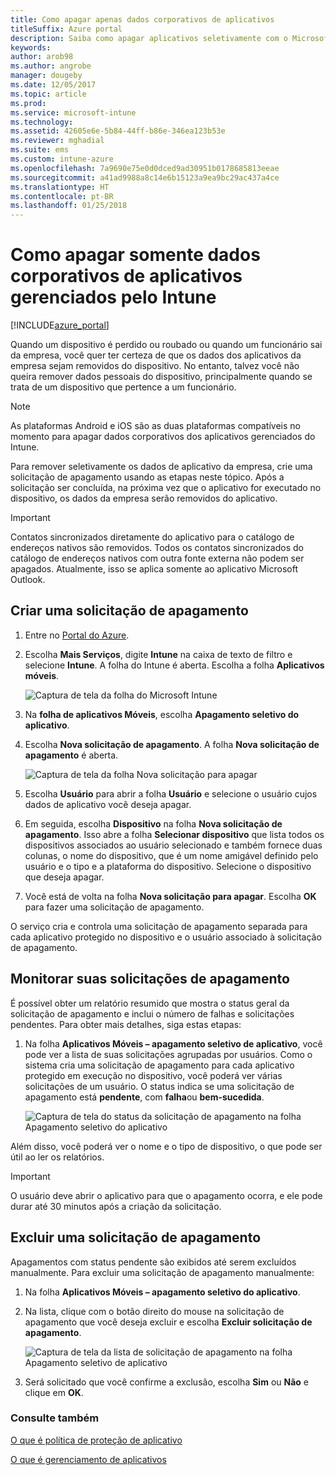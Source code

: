 ```yaml
---
title: Como apagar apenas dados corporativos de aplicativos
titleSuffix: Azure portal
description: Saiba como apagar aplicativos seletivamente com o Microsoft Intune.
keywords: 
author: arob98
ms.author: angrobe
manager: dougeby
ms.date: 12/05/2017
ms.topic: article
ms.prod: 
ms.service: microsoft-intune
ms.technology: 
ms.assetid: 42605e6e-5b84-44ff-b86e-346ea123b53e
ms.reviewer: mghadial
ms.suite: ems
ms.custom: intune-azure
ms.openlocfilehash: 7a9690e75e0d0dced9ad30951b0178685813eeae
ms.sourcegitcommit: a41ad9988a8c14e6b15123a9ea9bc29ac437a4ce
ms.translationtype: HT
ms.contentlocale: pt-BR
ms.lasthandoff: 01/25/2018
---
```

# <a name="how-to-wipe-only-corporate-data-from-intune-managed-apps"></a>Como apagar somente dados corporativos de aplicativos gerenciados pelo Intune

[!INCLUDE[azure_portal](./includes/azure_portal.md)]

Quando um dispositivo é perdido ou roubado ou quando um funcionário sai da empresa, você quer ter certeza de que os dados dos aplicativos da empresa sejam removidos do dispositivo. No entanto, talvez você não queira remover dados pessoais do dispositivo, principalmente quando se trata de um dispositivo que pertence a um funcionário.

>[!NOTE]
> As plataformas Android e iOS são as duas plataformas compatíveis no momento para apagar dados corporativos dos aplicativos gerenciados do Intune.

Para remover seletivamente os dados de aplicativo da empresa, crie uma solicitação de apagamento usando as etapas neste tópico. Após a solicitação ser concluída, na próxima vez que o aplicativo for executado no dispositivo, os dados da empresa serão removidos do aplicativo.

>[!IMPORTANT]
> Contatos sincronizados diretamente do aplicativo para o catálogo de endereços nativos são removidos. Todos os contatos sincronizados do catálogo de endereços nativos com outra fonte externa não podem ser apagados. Atualmente, isso se aplica somente ao aplicativo Microsoft Outlook.

## <a name="create-a-wipe-request"></a>Criar uma solicitação de apagamento

1.  Entre no [Portal do Azure](https://portal.azure.com).

2.  Escolha **Mais Serviços**, digite **Intune** na caixa de texto de filtro e selecione **Intune**. A folha do Intune é aberta. Escolha a folha **Aplicativos móveis**.

    ![Captura de tela da folha do Microsoft Intune](./media/apps-selective-wipe01.png)

3.  Na **folha de aplicativos Móveis**, escolha **Apagamento seletivo do aplicativo**.

4.  Escolha **Nova solicitação de apagamento**. A folha **Nova solicitação de apagamento** é aberta.

    ![Captura de tela da folha Nova solicitação para apagar](./media/AzurePortal_MAM_NewWipeRequest.png)

5.  Escolha **Usuário** para abrir a folha **Usuário** e selecione o usuário cujos dados de aplicativo você deseja apagar.

6.  Em seguida, escolha **Dispositivo** na folha **Nova solicitação de apagamento**. Isso abre a folha **Selecionar dispositivo** que lista todos os dispositivos associados ao usuário selecionado e também fornece duas colunas, o nome do dispositivo, que é um nome amigável definido pelo usuário e o tipo e a plataforma do dispositivo. Selecione o dispositivo que deseja apagar.

7.  Você está de volta na folha **Nova solicitação para apagar**. Escolha **OK** para fazer uma solicitação de apagamento.

O serviço cria e controla uma solicitação de apagamento separada para cada aplicativo protegido no dispositivo e o usuário associado à solicitação de apagamento.

## <a name="monitor-your-wipe-requests"></a>Monitorar suas solicitações de apagamento

É possível obter um relatório resumido que mostra o status geral da solicitação de apagamento e inclui o número de falhas e solicitações pendentes. Para obter mais detalhes, siga estas etapas:

1.  Na folha **Aplicativos Móveis – apagamento seletivo de aplicativo**, você pode ver a lista de suas solicitações agrupadas por usuários. Como o sistema cria uma solicitação de apagamento para cada aplicativo protegido em execução no dispositivo, você poderá ver várias solicitações de um usuário. O status indica se uma solicitação de apagamento está **pendente**, com **falha**ou **bem-sucedida**.

    ![Captura de tela do status da solicitação de apagamento na folha Apagamento seletivo do aplicativo](./media/wipe-request-status-1.png)

Além disso, você poderá ver o nome e o tipo de dispositivo, o que pode ser útil ao ler os relatórios.

>[!IMPORTANT]
> O usuário deve abrir o aplicativo para que o apagamento ocorra, e ele pode durar até 30 minutos após a criação da solicitação.

## <a name="delete-a-wipe-request"></a>Excluir uma solicitação de apagamento

Apagamentos com status pendente são exibidos até serem excluídos manualmente.  Para excluir uma solicitação de apagamento manualmente:

1.  Na folha **Aplicativos Móveis – apagamento seletivo do aplicativo**.

2.  Na lista, clique com o botão direito do mouse na solicitação de apagamento que você deseja excluir e escolha **Excluir solicitação de apagamento**.

    ![Captura de tela da lista de solicitação de apagamento na folha Apagamento seletivo de aplicativo](./media/delete-wipe-request.png)

3.  Será solicitado que você confirme a exclusão, escolha **Sim** ou **Não** e clique em **OK**.

### <a name="see-also"></a>Consulte também
[O que é política de proteção de aplicativo](app-protection-policy.md)

[O que é gerenciamento de aplicativos](app-management.md)
